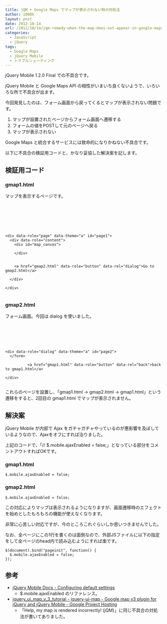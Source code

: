 ```yaml
---
title: jQM + Google Maps でマップが表示されない時の対処法
author: 1000k
layout: post
date: 2012-10-14
url: /2012/10/14/jqm-remedy-when-the-map-does-not-appear-in-google-maps/
categories:
  - JavaScript
  - jQuery
tags:
  - Google Maps
  - jQuery Mobile
  - トラブルシューティング
---
```

jQuery Mobile 1.2.0 Final での不具合です。

jQuery Mobile と Google Maps API の相性がいまいち良くないようで、いろいろな所で不具合が出ます。

今回発見したのは、フォーム画面から戻ってくるとマップが表示されない問題です。

  1. マップが設置されたページからフォーム画面へ遷移する
  2. フォームの値をPOSTして元のページへ戻る
  3. マップが表示されない

Google Maps と統合するサービスには致命的になりかねない不具合です。

以下に不具合の検証用コードと、かなり妥協した解決案を記します。

<!--more-->

## 検証用コード

### gmap1.html

マップを表示するページです。

```







<div data-role="page" data-theme="a" id="page1">
  <div data-role="content">
    <div id="map_canvas">

    </div>


    <a href="gmap2.html" data-role="button" data-rel="dialog">Go to gmap2.html</a>

  </div>

</div>


```


### gmap2.html

フォーム画面。今回は dialog を使いました。

```






<div data-role="dialog" data-theme="a" id="page2">
  </form>

          <a href="gmap1.html" data-role="button" data-rel="back">back to gmap1.html</a>

</div>


```


これらのページを設置し、「gmap1.html -> gmap2.html -> gmap1.html」という遷移をすると、2回目の gmap1.html でマップが表示されません。

## 解決案

jQuery Mobile が内部で Ajax をガチャガチャやっているのが悪影響を及ぼしているようなので、Ajaxをオフにすれば治りました。

上記のコードで、「// $.mobile.ajaxEnabled = false;」となっている部分をコメントアウトすればOKです。

### gmap1.html

```
$.mobile.ajaxEnabled = false;
```


### gmap2.html

```
$.mobile.ajaxEnabled = false;
```


この対応によりマップは表示されるようになりますが、画面遷移時のエフェクトを始めとしたもろもろの機能が使えなくなります。

非常に心苦しい対応ですが、今のところこれぐらいしか思いつきませんでした。

なお、全ページにこの1行を書くのは面倒なので、外部JSファイルに以下の指定をして全ページのhead内で読み込むようにすれば楽です。

```
$(document).bind("pageinit", function() {
  $.mobile.ajaxEnabled = false;
});
```


## 参考

  * [jQuery Mobile Docs - Configuring default settings](http://jquerymobile.com/test/docs/api/globalconfig.html)
      * $.mobile.ajaxEnabled のリファレンス。
  * [jquery_ui_map_v_3_tutorial - jquery-ui-map - Google map v3 plugin for jQuery and jQuery Mobile - Google Project Hosting](http://code.google.com/p/jquery-ui-map/wiki/jquery_ui_map_v_3_tutorial)
      * 「Help, my map is rendered incorrectly! (jQM)」に同じ不具合の対処法が書いてありました。